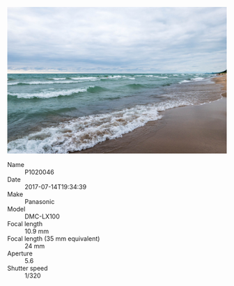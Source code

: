 [![P1020046](/photos/hd/P1020046.jpg)](/photos/full/P1020046.jpg?raw=true)

<dl>
  <dt>Name</dt>
  <dd>P1020046</dd>
  <dt>Date</dt>
  <dd>2017-07-14T19:34:39</dd>
  <dt>Make</dt>
  <dd>Panasonic</dd>
  <dt>Model</dt>
  <dd>DMC-LX100</dd>
  <dt>Focal length</dt>
  <dd>10.9 mm</dd>
  <dt>Focal length (35 mm equivalent)</dt>
  <dd>24 mm</dd>
  <dt>Aperture</dt>
  <dd>5.6</dd>
  <dt>Shutter speed</dt>
  <dd>1/320</dd>
</dl>
